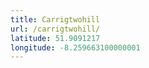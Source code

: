 ```yaml
---
title: Carrigtwohill
url: /carrigtwohill/
latitude: 51.9091217
longitude: -8.259663100000001
---
```

